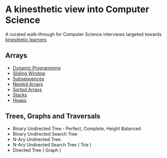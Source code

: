 # A kinesthetic view into Computer Science

A curated walk-through for Computer Science interviews targeted towards [kinesthetic learners](https://en.wikipedia.org/wiki/Kinesthetic_learning)

## Arrays

* [Dynamic Programming](https://leetcode.com/list?selectedList=9di6va53)
* [Sliding Window](https://leetcode.com/list?selectedList=9di1s4a1)  
* [Subsequences](https://leetcode.com/list?selectedList=9di46ijj)
* [Nested Arrays](https://leetcode.com/list/?selectedList=9di6va53)
* [Sorted Arrays](https://leetcode.com/list?selectedList=9dunj1mv)
* [Stacks](https://leetcode.com/list/?selectedList=9duv7mlj)
* [Heaps](https://leetcode.com/list?selectedList=9duvlo7t)

## Trees, Graphs and Traversals

* Binary Undirected Tree - Perfect, Complete, Height Balanced
* Binary Undirected Search Tree 
* N-Ary Undirected Tree.
* N-Ary Undirected Search Tree ( Trie )
* Directed Tree ( Graph )

